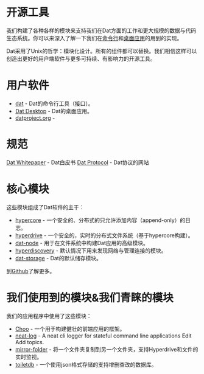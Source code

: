 # 开源工具

我们构建了各种各样的模块来支持我们在Dat方面的工作和更大规模的数据与代码生态系统。你可以来深入了解一下我们在[命令行](https://github.com/datproject/dat)和[桌面应用](https://github.com/dat-land/dat-desktop)的用到的实现。

Dat采用了Unix的哲学：模块化设计。所有的组件都可以替换。我们相信这样可以创造出更好的用户端软件与更多可持续、有影响力的开源工具。

# 用户软件

* [dat](https://github.com/datproject/dat) - Dat的命令行工具（接口）。
* [Dat Desktop](https://github.com/datproject/dat-desktop) - Dat的桌面应用。
* [datproject.org](https://datproject.org) - 

# 规范

[Dat Whitepaper](https://github.com/datproject/docs/tree/master/papers) - Dat白皮书
[Dat Protocol](https://www.datprotocol.com/) - Dat协议的网站

# 核心模块
这些模块组成了Dat软件的主干：

* [hypercore](https://github.com/mafintosh/hypercore) - 一个安全的、分布式的只允许添加内容（append-only）的日志。
* [hyperdrive](https://github.com/mafintosh/hyperdrive) - 一个安全的，实时的分布式文件系统（基于hypercore构建）。
* [dat-node](https://github.com/datproject/dat-node) - 用于在文件系统中构建Dat应用的高级模块。
* [hyperdiscovery](https://github.com/karissa/hyperdiscovery) - 默认情况下用来发现网络与管理连接的模块。
* [dat-storage](https://github.com/datproject/dat-storage) - Dat的默认储存模块。

到[Github](https://github.com/search?utf8=%E2%9C%93&q=topic%3Adat&type=Repositories)了解更多。

# 我们使用到的模块&我们青睐的模块

我们的应用程序中使用了这些模块：

* [Choo](https://github.com/yoshuawuyts/choo) - 一个用于构建健壮的前端应用的框架。
* [neat-log](https://github.com/joehand/neat-log)  - A neat cli logger for stateful command line applications Edit Add topics.
* [mirror-folder](https://github.com/mafintosh/mirror-folder) - 将一个文件夹复制到另一个文件夹，支持Hyperdrive和文件的实时监视。
* [toiletdb](https://github.com/maxogden/toiletdb) - 一个使用json格式存储的支持增删查改的数据库。
